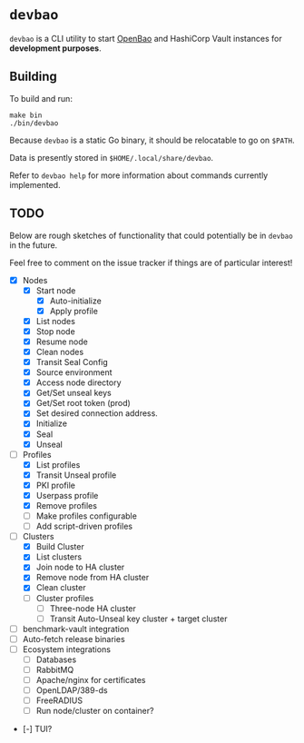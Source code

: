 # `devbao`

`devbao` is a CLI utility to start [OpenBao](https://github.com/openbao/openbao)
and HashiCorp Vault instances for **development purposes**.

## Building

To build and run:

```$
make bin
./bin/devbao
```

Because `devbao` is a static Go binary, it should be relocatable to go on `$PATH`.

Data is presently stored in `$HOME/.local/share/devbao`.

Refer to `devbao help` for more information about commands currently
implemented.

## TODO

Below are rough sketches of functionality that could potentially be in
`devbao` in the future.

Feel free to comment on the issue tracker if things are of particular
interest!

 - [x] Nodes
   - [x] Start node
     - [x] Auto-initialize
     - [x] Apply profile
   - [x] List nodes
   - [x] Stop node
   - [x] Resume node
   - [x] Clean nodes
   - [x] Transit Seal Config
   - [x] Source environment
   - [x] Access node directory
   - [x] Get/Set unseal keys
   - [x] Get/Set root token (prod)
   - [x] Set desired connection address.
   - [x] Initialize
   - [x] Seal
   - [X] Unseal
 - [ ] Profiles
   - [x] List profiles
   - [x] Transit Unseal profile
   - [x] PKI profile
   - [x] Userpass profile
   - [x] Remove profiles
   - [ ] Make profiles configurable
   - [ ] Add script-driven profiles
 - [ ] Clusters
   - [x] Build Cluster
   - [x] List clusters
   - [x] Join node to HA cluster
   - [x] Remove node from HA cluster
   - [x] Clean cluster
   - [ ] Cluster profiles
     - [ ] Three-node HA cluster
     - [ ] Transit Auto-Unseal key cluster + target cluster
 - [ ] benchmark-vault integration
 - [ ] Auto-fetch release binaries
 - [ ] Ecosystem integrations
   - [ ] Databases
   - [ ] RabbitMQ
   - [ ] Apache/nginx for certificates
   - [ ] OpenLDAP/389-ds
   - [ ] FreeRADIUS
   - [ ] Run node/cluster on container?
 - [-] TUI?
